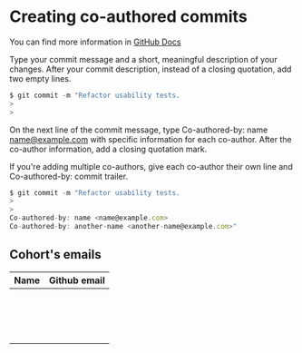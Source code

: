 # Creating co-authored commits

You can find more information in [GitHub Docs](https://docs.github.com/en/github/committing-changes-to-your-project/creating-and-editing-commits/creating-a-commit-with-multiple-authors)

Type your commit message and a short, meaningful description of your changes. After your commit description, instead of a closing quotation, add two empty lines.

```javascript
$ git commit -m "Refactor usability tests.
>
>
```

On the next line of the commit message, type Co-authored-by: name <name@example.com> with specific information for each co-author. After the co-author information, add a closing quotation mark.

If you're adding multiple co-authors, give each co-author their own line and Co-authored-by: commit trailer.

```javascript
$ git commit -m "Refactor usability tests.
>
>
Co-authored-by: name <name@example.com>
Co-authored-by: another-name <another-name@example.com>"
```

## Cohort's emails

| Name | Github email |
| ---- | ------------ |
|      |              |
|      |              |
|      |              |
|      |              |
|      |              |
|      |              |
|      |              |
|      |              |
|      |              |
|      |              |
|      |              |
|      |              |
|      |              |
|      |              |
|      |              |
|      |              |
